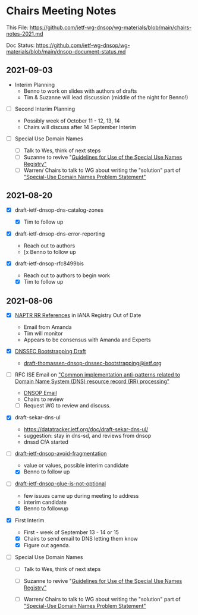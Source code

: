# Chairs Meeting Notes

This File: https://github.com/ietf-wg-dnsop/wg-materials/blob/main/chairs-notes-2021.md

Doc Status: https://github.com/ietf-wg-dnsop/wg-materials/blob/main/dnsop-document-status.md

## 2021-09-03

* Interim Planning
    - Benno to work on slides with authors of drafts
    - Tim & Suzanne will lead discussion (middle of the night for Benno!)

* [ ] Second Interim Planning
    - Possibly week of October 11 - 12, 13, 14
    - Chairs will discuss after 14 September Interim 

* [ ] Special Use Domain Names
    - [ ] Talk to Wes, think of next steps
    - [ ] Suzanne to revive "[Guidelines for Use of the Special Use Names Registry"](https://datatracker.ietf.org/doc/draft-stw-6761ext/)
    - [ ] Warren/ Chairs to talk to WG about writing the "solution" part of ["Special-Use Domain Names Problem Statement"](https://datatracker.ietf.org/doc/html/rfc8244)

## 2021-08-20

* [X] draft-ietf-dnsop-dns-catalog-zones
    - [X] Tim to follow up

* [x] draft-ietf-dnsop-dns-error-reporting
    - Reach out to authors
    - [x Benno to follow up

* [x] draft-ietf-dnsop-rfc8499bis
    - Reach out to authors to begin work
    - [x] Tim to follow up

## 2021-08-06

* [x] [NAPTR RR References](https://www.iana.org/assignments/dns-parameters) in IANA Registry Out of Date
    - Email from Amanda
    - Tim will monitor
    - Appears to be consensus with Amanda and Experts

* [x] [DNSSEC Bootstrapping Draft](https://datatracker.ietf.org/doc/draft-thomassen-dnsop-dnssec-bootstrapping/)
    - draft-thomassen-dnsop-dnssec-bootstrapping@ietf.org

* [ ] RFC ISE Email on ["Common implementation anti-patterns related to Domain Name System (DNS) resource record (RR) processing"](https://datatracker.ietf.org/doc/draft-dashevskyi-dnsrr-antipatterns/)
    - [DNSOP Email](https://mailarchive.ietf.org/arch/msg/dnsop/y_wtoNwl2jRcoqOBgTOu3KJ9SE4/)
    - Chairs to review
    - [ ] Request WG to review and discuss.
    
* [x] draft-sekar-dns-ul
    - https://datatracker.ietf.org/doc/draft-sekar-dns-ul/
    - suggestion: stay in dns-sd, and reviews from dnsop
    - dnssd CfA started

* [ ] [draft-ietf-dnsop-avoid-fragmentation](https://datatracker.ietf.org/doc/draft-ietf-dnsop-avoid-fragmentation/)
    - value or values, possible interim candidate
    - [X] Benno to follow up

* [ ] [draft-ietf-dnsop-glue-is-not-optional](https://datatracker.ietf.org/doc/draft-ietf-dnsop-glue-is-not-optional/)
    - few issues came up during meeting to address
    - interim candidate
    - [X] Benno to followup

* [X] First Interim
    - First - week of September 13 - 14 or 15
    - [x] Chairs to send email to DNS letting them know
    - [x] Figure out agenda.

* [ ] Special Use Domain Names
    - [ ] Talk to Wes, think of next steps
    - [ ] Suzanne to revive "[Guidelines for Use of the Special Use Names Registry"](https://datatracker.ietf.org/doc/draft-stw-6761ext/)
    - [ ] Warren/ Chairs to talk to WG about writing the "solution" part of ["Special-Use Domain Names Problem Statement"](https://datatracker.ietf.org/doc/html/rfc8244)



